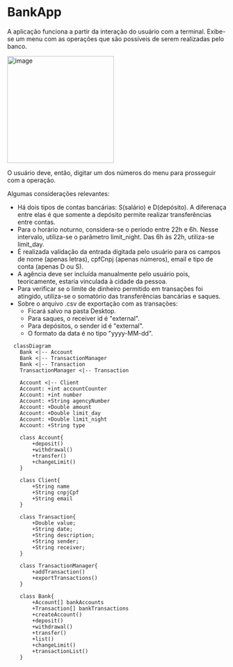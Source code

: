 # BankApp

A aplicação funciona a partir da interação do usuário com a terminal. Exibe-se um menu com as operações que são possíveis de serem realizadas pelo banco. 

<img width="245" alt="image" src="https://github.com/nathaliavi/BankApp/assets/67352231/cf3dba00-de32-4936-8a39-844eca3aeb1e">

O usuário deve, então, digitar um dos números do menu para prosseguir com a operação. 

Algumas considerações relevantes: 

- Há dois tipos de contas bancárias: S(salário) e D(depósito). A diferenaça entre elas é que somente a depósito permite realizar transferências entre contas.
- Para o horário noturno, considera-se o período entre 22h e 6h. Nesse intervalo, utiliza-se o parâmetro limit_night. Das 6h às 22h, utiliza-se limit_day.
- É realizada validação da entrada digitada pelo usuário para os campos de nome (apenas letras), cpfCnpj (apenas números), email e tipo de conta (apenas D ou S).
- A agência deve ser incluída manualmente pelo usuário pois, teoricamente, estaria vinculada à cidade da pessoa. 
- Para verificar se o limite de dinheiro permitido em transações foi atingido, utiliza-se o somatório das transferências bancárias e saques. 
- Sobre o arquivo .csv de exportação com as transações:
  - Ficará salvo na pasta Desktop.
  - Para saques, o receiver id é "external".
  - Para depósitos, o sender id é "external".
  - O formato da data é no tipo "yyyy-MM-dd".



```mermaid
  classDiagram
    Bank <|-- Account
    Bank <|-- TransactionManager
    Bank <|-- Transaction
    TransactionManager <|-- Transaction

    Account <|-- Client
    Account: +int accountCounter
    Account: +int number
    Account: +String agencyNumber
    Account: +Double amount
    Account: +Double limit_day
    Account: +Double limit_night
    Account: +String type

    class Account{
        +deposit()
        +withdrawal()
        +transfer()
        +changeLimit()
    }

    class Client{
        +String name
        +String cnpjCpf
        +String email
    }

    class Transaction{
        +Double value;
	    +String date;
	    +String description;
	    +String sender;
	    +String receiver;
    }

    class TransactionManager{
        +addTransaction()
        +exportTransactions()
    }

    class Bank{
        +Account[] bankAccounts
        +Transaction[] bankTransactions
        +createAccount()
        +deposit()
        +withdrawal()
        +transfer()
        +list()
        +changeLimit()
        +transactionList()
    }
```
